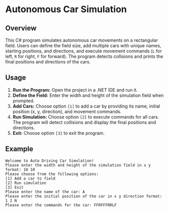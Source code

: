 # Autonomous Car Simulation

## Overview

This C# program simulates autonomous car movements on a rectangular field. Users can define the field size, add multiple cars with unique names, starting positions, and directions, and execute movement commands (`L` for left, `R` for right, `F` for forward). The program detects collisions and prints the final positions and directions of the cars.

## Usage

1. **Run the Program:** Open the project in a .NET IDE and run it.
2. **Define the Field:** Enter the width and height of the simulation field when prompted.
3. **Add Cars:** Choose option `[1]` to add a car by providing its name, initial position (x, y, direction), and movement commands.
4. **Run Simulation:** Choose option `[2]` to execute commands for all cars. The program will detect collisions and display the final positions and directions.
5. **Exit:** Choose option `[3]` to exit the program.

## Example

```plaintext
Welcome to Auto Driving Car Simulation!
Please enter the width and height of the simulation field in x y format: 10 10
Please choose from the following options:
[1] Add a car to field
[2] Run simulation
[3] Exit
Please enter the name of the car: A
Please enter the initial position of the car in x y direction format: 1 2 N
Please enter the commands for the car: FFRFFFRRLF
```